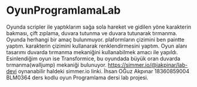 # OyunProgramlamaLab

Oyunda scripler ile yaptıklarım sağa sola hareket ve gidilen yöne karakterin bakması, çift zıplama, duvara tutunma ve duvara tutunarak tırmanma. 
Oyunda herhangi bir amaç bulunmuyor.
plaformların çizimini ben paintte yaptım. karakterin çizimini kullanarak renklendirmesini yaptım.
Oyun alanı tasarımı duvarda tırmanma mekaniğini kullanabilmek amacı ile yapıldı.
Esinlendiğim oyun ise Transformice, bu oyundada büyük oran duvarda tırmanma(walljump) mekaniği bulunuyor.
https://simmer.io/@iakpinar/lab-devi oynanabilir haldeki simmer.io linki.
İhsan OĞuz Akpınar 
18360859004 
BLM0364 ders kodlu oyun Programlama dersi lab projesi.


